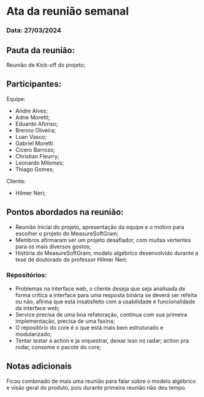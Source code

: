 # Ata da reunião semanal 

### Data: 27/03/2024

## Pauta da reunião: 
Reunião de Kick-off do projeto; 

## Participantes: 

Equipe: 

- Andre Alves;  
- Adne Moretti; 
- Eduardo Afonso; 
- Brenno Oliveira; 
- Luan Vasco; 
- Gabriel Moretti 
- Cícero Barrozo; 
- Christian Fleurry; 
- Leonardo Milomes; 
- Thiago Gomes;

Cliente: 

- Hilmer Neri;

## Pontos abordados na reunião: 
- Reunião inicial do projeto, apresentação da equipe e o motivo para escolher o projeto do MeasureSoftGram; 
- Membros afirmaram ser um projeto desafiador, com muitas vertentes para os mais diversos gostos; 
- História do MeasureSoftGram, modelo algébrico desenvolvido durante a tese de doutorado do professor Hilmer Neri; 

### Repositórios: 

- Problemas na interface web, o cliente deseja que seja analisada de forma crítica a interface para uma resposta binária se deverá ser refeita ou não, afirma que está insatisfeito com a usabilidade e funcionalidade da interface web; 
- Service precisa de uma boa refatoração, continua com sua primeira implementação, precisa de uma faxina; 
- O repositório do core é o que está mais bem estruturado e modularizado; 
- Tentar testar a action e ja orquestrar, deixar isso no radar; action pra rodar, consome o pacote do core; 

## Notas adicionais

Ficou combinado de mais uma reunião para falar sobre o modelo algébrico e visão geral do produto, pois durante primeira reunião não deu tempo. 

